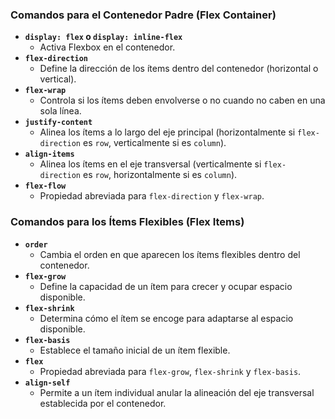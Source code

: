### Comandos para el Contenedor Padre (Flex Container)
- **`display: flex` o `display: inline-flex`**
  - Activa Flexbox en el contenedor.
- **`flex-direction`**
  - Define la dirección de los ítems dentro del contenedor (horizontal o vertical).
- **`flex-wrap`**
  - Controla si los ítems deben envolverse o no cuando no caben en una sola línea.
- **`justify-content`**
  - Alinea los ítems a lo largo del eje principal (horizontalmente si `flex-direction` es `row`, verticalmente si es `column`).
- **`align-items`**
  - Alinea los ítems en el eje transversal (verticalmente si `flex-direction` es `row`, horizontalmente si es `column`).
- **`flex-flow`**
  - Propiedad abreviada para `flex-direction` y `flex-wrap`.

### Comandos para los Ítems Flexibles (Flex Items)
- **`order`**
  - Cambia el orden en que aparecen los ítems flexibles dentro del contenedor.
- **`flex-grow`**
  - Define la capacidad de un ítem para crecer y ocupar espacio disponible.
- **`flex-shrink`**
  - Determina cómo el ítem se encoge para adaptarse al espacio disponible.
- **`flex-basis`**
  - Establece el tamaño inicial de un ítem flexible.
- **`flex`**
  - Propiedad abreviada para `flex-grow`, `flex-shrink` y `flex-basis`.
- **`align-self`**
  - Permite a un ítem individual anular la alineación del eje transversal establecida por el contenedor.
